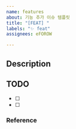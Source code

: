 ```yaml
---
name: features
about: 기능 추가 이슈 템플릿
title: "[FEAT] "
labels: "✨ feat"
assignees: eFOROW

---
```


## Description


## TODO
- [ ] 
- [ ] 

### Reference
